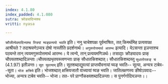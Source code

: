 ```yaml
---
index: 4.1.80
index_padded: 4.1.080
sutra: क्रोड्यादिभ्यश्च
vritti: nyasa

---
```

`क्रौजीत्येवमादिभ्यश्च स्त्रियां ष्यङ्प्रत्ययो भवति` इति। ननु चाचेशपक्षः पूर्वमाश्रितः, तत् किमर्थमिह प्रत्ययपक्ष आश्रीयते ? तदाश्रयणेऽप्यत्र दोषो नास्तीति प्रदर्शनार्थः। `अगुरूपोत्तमार्थ आरम्भः` इत्यादि। येऽत्रान्ता इञन्ताश्च पठ्यन्ते तान् त्ययमगुरूपोत्तमार्थ आरम्भः। ये त्वन्ये, तान् प्रत्ययमणिञर्थः। तत्राद्याः क्रौड्यादयः प्राक् चौपयतशब्दादिञन्ताः।चौपयतप्रभृतयस्त्वणन्ताः प्राक् सौधातकिशब्दात्। सौधातकिशब्दस्तु `सुधातोरकङ् च` (4.1.97) इतीञन्तः। `सूत युवत्याम्` इति। सूतशब्दाद्युवत्यां प्राप्तयौवनायां ष्यङ् भवति-- सूत्या, अन्यत्र टाबेव--सूता। `भोज क्षत्त्रिये` इति। भोजशब्दात् क्षत्त्रियजातौ वाच्यायां ष्यङ भवति। जातिलक्षणस्य ङीषोऽपवादः--भोज्या, अन्यत्र टाबेव भवति-- भोजा। तत- परे प्राग्गौकक्ष्यशब्दादिञन्ताः। स पुनर्गर्गादियञन्तः।।